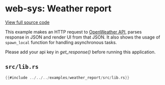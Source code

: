 # web-sys: Weather report

[View full source code][code]

[online]: https://rustwasm.github.io/wasm-bindgen/exbuild/weather_report/
[code]: https://github.com/rustwasm/wasm-bindgen/tree/master/examples/weather_report

This example makes an HTTP request to [OpenWeather API](https://openweathermap.org/),
parses response in JSON and render UI from that JSON. It also shows the usage of
`spawn_local` function for handling asynchronous tasks.

Please add your api key in *get_response()* before running this application.

## `src/lib.rs`

```rust
{{#include ../../../examples/weather_report/src/lib.rs}}
```
